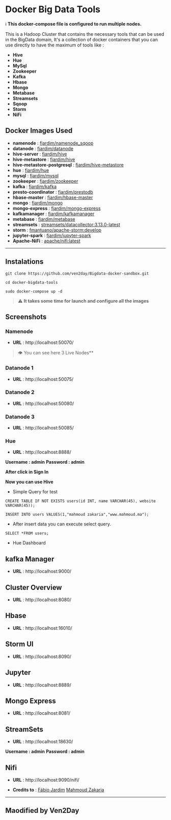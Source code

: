 # Docker Big Data Tools
:information_source: **This docker-compose file is configured to run multiple nodes.**


This is a Hadoop Cluster that contains the necessary tools that can be used in the BigData domain, It's a collection of docker containers that you can use directly to have the maximum of tools like :


* **Hive** 
* **Hue**
* **MySql**
* **Zookeeper**
* **Kafka**
* **Hbase**
* **Mongo**
* **Metabase**
* **Streamsets**
* **Sqoop**
* **Storm**
* **NiFi**



## Docker Images Used 
- **namenode** : [fjardim/namenode_sqoop ](https://hub.docker.com/r/fjardim/namenode_sqoop)
- **datanode** : [fjardim/datanode ](https://hub.docker.com/r/fjardim/datanode)
- **hive-server** : [fjardim/hive](https://hub.docker.com/r/fjardim/hive)
- **hive-metastore** : [fjardim/hive](https://hub.docker.com/r/fjardim/hive)
- **hive-metastore-postgresql** : [fjardim/hive-metastore](https://hub.docker.com/r/fjardim/hive-metastore)
- **hue** : [fjardim/hue](https://hub.docker.com/r/fjardim/hue)
- **mysql** : [fjardim/mysql](https://hub.docker.com/r/fjardim/mysql/)
- **zookeeper** : [fjardim/zookeeper](https://hub.docker.com/r/fjardim/zookeeper)
- **kafka** : [fjardim/kafka](https://hub.docker.com/r/fjardim/kafka)
- **presto-coordinator** : [fjardim/prestodb](https://hub.docker.com/r/fjardim/prestodb)
- **hbase-master** : [fjardim/hbase-master](https://hub.docker.com/r/fjardim/hbase-master)
- **mongo** : [fjardim/mongo](https://hub.docker.com/r/fjardim/mongo)
- **mongo-express** : [fjardim/mongo-express](https://hub.docker.com/r/fjardim/mongo-express)
- **kafkamanager** : [fjardim/kafkamanager](https://hub.docker.com/r/fjardim/kafkamanager)
- **metabase** : [fjardim/metabase](https://hub.docker.com/r/fjardim/metabase)
- **streamsets** : [streamsets/datacollector:3.13.0-latest](https://hub.docker.com/layers/streamsets/datacollector/3.13.0-latest/)
- **storm** : [fmantuano/apache-storm:develop](https://hub.docker.com/layers/fmantuano/apache-storm/develop/)
- **jupyter-spark** : [fjardim/jupyter-spark](https://hub.docker.com/r/fjardim/jupyter-spark)
- **Apache-NiFi** : [apache/nifi:latest](https://hub.docker.com/r/apache/nifi)
---

## Instalations
```bash=
git clone https://github.com/ven2day/Bigdata-docker-sandbox.git

cd docker-bigdata-tools

sudo docker-compose up -d
```
> ⚠️ **It takes some time for launch and configure all the images**

## Screenshots
### **Namenode**
- **URL** : http://localhost:50070/

> 👁️ You can see here 3 Live Nodes**

### **Datanode 1**
- **URL** : http://localhost:50075/

### **Datanode 2**
- **URL** : http://localhost:50080/

### **Datanode 3**
- **URL** : http://localhost:50085/

### **Hue**
- **URL** : http://localhost:8888/

**Username : admin**
**Password : admin**

**After click in Sign In**

**Now you can use Hive**

 - Simple Query for test
```sql=
CREATE TABLE IF NOT EXISTS users(id INT, name VARCHAR(45), website VARCHAR(45));

INSERT INTO users VALUES(1,"mahmoud zakaria","www.mahmoud.ma");
```
- After insert data you can execute select query. 

```sql=
SELECT *FROM users;
```
* Hue Dashboard


## kafka Manager
- **URL** : http://localhost:9000/


## Cluster Overview
- **URL** : http://localhost:8080/

## Hbase
- **URL** : http://localhost:16010/

## Storm UI
- **URL** : http://localhost:8090/

## Jupyter
- **URL** : http://localhost:8889/

## Mongo Express
- **URL** : http://localhost:8081/

## StreamSets
- **URL** : http://localhost:18630/

**Username : admin**
**Password : admin**

## Nifi
- **URL** : http://localhost:9090/nifi/

- **Credits to** : 
			[Fábio Jardim](https://github.com/fabiogjardim)
			[Mahmoud Zakaria](https://github.com/ZakariaMahmoud)


---
## **Maodified by Ven2Day** 

